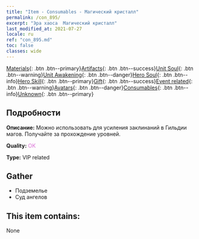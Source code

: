 ```yaml
---
title: "Item - Consumables - Магический кристалл"
permalink: /con_895/
excerpt: "Эра хаоса  Магический кристалл"
last_modified_at: 2021-07-27
locale: ru
ref: "con_895.md"
toc: false
classes: wide
---
```

 [Materials](/ItemsRU/){: .btn .btn--primary}[Artifacts](/ItemsRU/Artifacts/){: .btn .btn--success}[Unit Soul](/ItemsRU/UnitSoul/){: .btn .btn--warning}[Unit Awakening](/ItemsRU/UnitAwakening/){: .btn .btn--danger}[Hero Soul](/ItemsRU/HeroSoul/){: .btn .btn--info}[Hero Skill](/ItemsRU/HeroSkill/){: .btn .btn--primary}[Gift](/ItemsRU/Gift/){: .btn .btn--success}[Event related](/ItemsRU/Events/){: .btn .btn--warning}[Avatars](/ItemsRU/Avatars/){: .btn .btn--danger}[Consumables](/ItemsRU/Consumables/){: .btn .btn--info}[Unknown](/ItemsRU/Unknown/){: .btn .btn--primary}

## Подробности
 **Описание:** Можно использовать для усиления заклинаний в Гильдии магов. Получайте за прохождение уровней.

 **Quality:** <span style="color: #DA70D6">OK</span>

 **Type:** VIP related

## Gather

*    Подземелье 
*    Суд ангелов 

## This item contains:

  None

